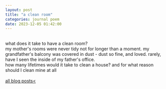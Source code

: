 ```yaml
---
layout: post
title: "a clean room"
categories: journal poem
date: 2023-12-05 01:42:00
---
```

<br>
what does it take to have a clean room?  
<br>
my mother's rooms were never tidy  
not for longer than a moment.  
my grandfather's balcony was covered in dust -  
dust so fine,  
and loved.  
rarely, have I seen the inside of my father's office.

<br>
how many lifetimes would it take  
to clean a house?  
<!-- and why should I  clean mine at all   -->
and for what reason  
should I clean mine at all  

<!-- cleaning, as devotion, or worship -->
<br>
<br>
<a href="/blog-posts">all blog posts< </a>  
